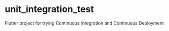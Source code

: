 # unit_integration_test

Flutter project for trying Continuous Integration and Continuous Deployment
